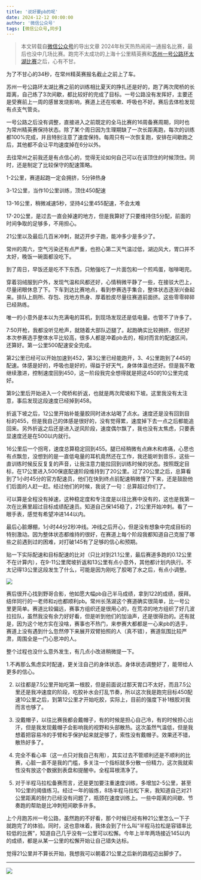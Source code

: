 ```yaml
---
title: '说好要pb的呢'
date: 2024-12-12 00:00:00
author: '微信公众号'
tags: [微信公众号,同步]
---
```


> 本文转载自[微信公众号](https://mp.weixin.qq.com/)的导出文章
2024年秋天热热闹闹一通报名比赛，最后也没中几场比赛。跑完不太成功的上海十公里精英赛和[苏州一号公路环太湖比赛](https://mp.weixin.qq.com/s?__biz=MzU2NTQ2MzA4OQ==&mid=2247485221&idx=1&sn=f14aed89339ceb5de35348e157b5a16c&scene=21#wechat_redirect)之后，心有不甘。

为了不甘心的34秒，在常州精英赛报名截止之前上了车。

苏州一号公路环太湖比赛之前的训练相比夏天的挣扎还是好的，跑了两次爬桥的长距离，自己练了3次间歇，都比较好的完成了目标。一号公路没有发挥好，主要还是受赛前上一周的感冒发烧影响，赛道上还在咳嗽、呼吸也不好。赛后去体检发现有点支气管炎。

一号公路之后没有调整，直接进入之前既定的全马比赛的16周备赛周期，同时也为常州精英赛保持状态。除了某个周日因为生理期缺了一次长距离跑，每次的训练都100%完成，并且特别注意了速度保持。每周只有一次恢复跑，安排在间歇跑之后，其他都不会让平均速度掉在6分以外。

去往常州之前我还是有点信心的，觉得无论如何自己可以在该顶住的时候顶住。同时，还是制定了比较保守的配速策略。

1-2公里，赛道起跑一定会拥挤，5分钟热身

3-12公里，当作10公里训练，顶住450配速

13-16公里，稍微减速5秒，坚持4公里455配速，不会太难

17-20公里，是过去一直会掉速的地方，但是我算好了只要维持住5分配，前面的时间争取的足够多，不用担心。

21公里以及最后几百米冲刺，就迈开步子跑，能冲多少是多少了。

常州的周六，空气污染还有点严重，也担心第二天气温过低，湖边风大，胃口并不太好，晚饭一碗面都没吃下。

到了周日，早饭还是吃不下东西，只勉强吃了一片面包和一个煎鸡蛋，咖啡喝完。

穿着羽绒服到户外，发现气温和风都还好，心情稍微平静了一些，在接驳大巴上，尽量闭眼休息了下。下车到达比赛地点，看到参赛选手集合，整体状态逐渐兴奋起来。排队上厕所、存包、找地方热身、厚着脸皮尽量往赛道前面挤。这些零零碎碎已经熟练。

唯一的小意外是本以为充满电的耳机，到现场发现还是低电量。也管不了许多了。

7:50开枪，我都没听见枪声，就随着大部队迈腿了。起跑确实比较拥挤，但还好本次参赛选手整体水平比较高，很多人都是冲着pb去的，相对而言的配速区间，还算好。第一公里500配速安全完成。

第2公里已经可以开始加速到452，第3公里已经能跑开，3、4公里跑到了445的配速。体感是好的，呼吸也是好的，得益于好天气，身体体温也还好。但是我不敢继续激进，控制速度回到450，这一阶段我完全想得就是把这450的10公里完成好。

第9公里后开始进入一个爬桥和折返，也就是两次爬坡和下坡。这里我没有太注意，事后发现这段速度已经掉到458。

折返下坡之后，12公里开始补能量胶同时进水站喝了点水。速度还是没有回到目标的455，但是我自己的体感是很好的，没有觉得累，速度掉下去一点之后都能追回来。另外折返之后还是进入逆风阶段，速度偶尔飘了，我也没有太焦虑，只要表显速度还是在500以内就行。

16公里后一个拐弯，速度总算稳定回到455。腿已经稍微有点麻木和疼痛，心思也有点飘忽，没想到的是一直低电量的耳机竟然还在工作，我还能听到音乐，这些一直训练时候反反复复的声音，让我注意力能拉回到训练时候的状态。按照既定目标，在17公里进入500保底配速阶段维持到了20公里。过了20公里之后，总算看到了1小时45分的官方配速员，他们在快到终点前配速稍微慢了下来，还是鼓励他们后面的人赶一赶。经过他们的时候，我说了一句：总算超过你们了。

可以算是全程没有掉速，这种稳定度和专注度是以往比赛中没有的，这也是我第一次在比赛里超过目标成绩配速员。知道自己保145稳了，21公里开始冲刺。看了一眼手表，感觉有希望冲进144以内。

最后心脏爆棚，1小时44分2秒冲线。冲线之后开心，但是没有想象中完成目标的特别激动。因为整体状态都维持的很好，在赛道上每个阶段我都知道自己克服了哪些之前遇到过的困难，对打破145有了足够的信心和预期。

贴一下实际配速和目标配速的比对（只比对到21.1公里，最后赛道多跑的0.12公里不在计算内），在9-11公里爬坡折返和13公里有点小意外，其他都计划内执行。不太记得13公里这段发生了什么，可能是因为刚吃了胶喝了水之后，有点小调整。

![](./assets/17556660419630.5071085517466906.png)

赛后很开心找到野哥合影，他如愿大幅pb自己半马成绩，拿到122的成绩，膜拜。结伴同行的一老师和zj也都顺利pb。常州长荡湖这个赛道确实很简单，比一号公里更简单。赛道比较偏远，赛事方组织还是很用心的，在荒凉的地方组织了好几波拉拉队，虽然我没有余力好好看，但是听到他们的加油声，还是很得劲的。还有就是，因为这个地方实在没啥，赛事也不热门，来参赛大都都是一心来pb的选手，赛道上没有遇到什么忽然停下来展开双臂拍照的人（真不错），赛道氛围比较严肃，周围全是一门心思冲的人。

整个过程也没什么意外发生，有几点小改进稍微提一下。

1.不再那么焦虑实时配速，更关注自己的身体状态。身体状态调整好了，能带给人更多的信心。

2. 以往都是7.5公里开始吃第一根胶，但是前面说过那天胃口不太好，而且7.5公里还是我冲速度的阶段，吃胶补水会打乱节奏，所以这次我是跑完目标450配速10公里之后，到第12公里才开始吃胶，实际上，目前的强度下补1根胶对我而言也够了。

3. 没戴帽子，以往比赛我都会戴帽子，有的时候是担心自己冷，有的时候担心出汗，但是我发现戴帽子会影响我的视野和头部散热。这次虽然气温低，但是我想着把容易冷的手臂和手保护起来就足够了，索性没有戴帽子。效果还不错，散热好多了。

4. 完全不看心率（这一点只对我自己有用），其实过去不管顺利还是不顺利的比赛，心脏一直不是我的门槛，多关注一个指标就多分散一份精力，这次我就索性没有放这个数据到表盘和提醒中。全程耳根清净了。

5. 对于半程马拉松备赛而言，还是更加要注重速度训练，多增加2-5公里，甚至10公里的阈值练习。经过一年的锻炼，8场半程马拉松下来，我知道自己对21公里距离的耐力已经没有问题了，瓶颈在速度训练上。一些中距离的间歇、节奏跑的帮助是比冲刺短间歇多许多。

上个月跑苏州一号公路，虽然跑的不好看，那个时候已经有种21公里怎么一下子就跑完了的体验。同时，这也意味着，我体会到了什么叫“半程马拉松是容错率比较低的比赛”，知道自己几乎没有一公里可以松懈。今年上半年两场接近145以内的成绩，都是从某一公里的松懈开始让自己错失达标。

觉得21公里并不算长开始，我想我可以朝着21公里之后新的路程迈出脚步了。

-------------------------------------------

![](./assets/17556660419660.6844355937004922.jpeg)